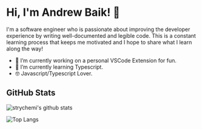 # Hi, I'm Andrew Baik! 👋

I'm a software engineer who is passionate about improving the developer experience by writing well-documented and legible code. This is a constant learning process that keeps me motivated and I hope to share what I learn along the way!

- 🔭 I’m currently working on a personal VSCode Extension for fun.
- 🌱 I’m currently learning Typescript.
- 🤓 Javascript/Typescript Lover.

## GitHub Stats

![strychemi's github stats](https://github-readme-stats.vercel.app/api?username=strychemi&theme=dark&show_icons=true?count_private=true&include_all_commits=true)

![Top Langs](https://github-readme-stats.vercel.app/api/top-langs/?username=strychemi&theme=dark&layout=compact)
